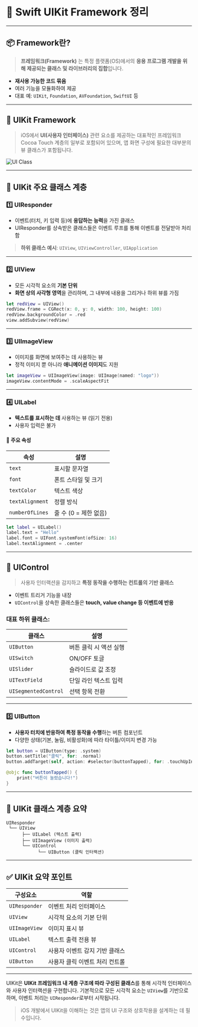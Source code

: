 # 🧱 Swift UIKit Framework 정리

---

## 📦 Framework란?

> **프레임워크(Framework)** 는 특정 플랫폼(OS)에서의 **응용 프로그램 개발을 위해 제공되는 클래스 및 라이브러리의 집합**입니다.

* **재사용 가능한 코드 묶음**
* 여러 기능을 모듈화하여 제공
* 대표 예: `UIKit`, `Foundation`, `AVFoundation`, `SwiftUI` 등

---

## 🎨 UIKit Framework

> iOS에서 **UI(사용자 인터페이스)** 관련 요소를 제공하는 대표적인 프레임워크
> Cocoa Touch 계층의 일부로 포함되어 있으며, 앱 화면 구성에 필요한 대부분의 뷰 클래스가 포함됩니다.

![UI Class](./img/UIClass.png "UI Class 계층")

---

## 🧬 UIKit 주요 클래스 계층

### 1️⃣ UIResponder

* 이벤트(터치, 키 입력 등)에 **응답하는 능력**을 가진 클래스
* UIResponder를 상속받은 클래스들은 이벤트 루프를 통해 이벤트를 전달받아 처리함

> **하위 클래스 예시**: `UIView`, `UIViewController`, `UIApplication`

---

### 2️⃣ UIView

* 모든 시각적 요소의 **기본 단위**
* **화면 상의 사각형 영역**을 관리하며, 그 내부에 내용을 그리거나 하위 뷰를 가짐

```swift
let redView = UIView()
redView.frame = CGRect(x: 0, y: 0, width: 100, height: 100)
redView.backgroundColor = .red
view.addSubview(redView)
```

---

### 3️⃣ UIImageView

* 이미지를 화면에 보여주는 데 사용하는 뷰
* 정적 이미지 뿐 아니라 **애니메이션 이미지**도 지원

```swift
let imageView = UIImageView(image: UIImage(named: "logo"))
imageView.contentMode = .scaleAspectFit
```

---

### 4️⃣ UILabel

* **텍스트를 표시하는 데** 사용하는 뷰 (읽기 전용)
* 사용자 입력은 불가

#### 📌 주요 속성

| 속성              | 설명              |
| --------------- | --------------- |
| `text`          | 표시할 문자열         |
| `font`          | 폰트 스타일 및 크기     |
| `textColor`     | 텍스트 색상          |
| `textAlignment` | 정렬 방식           |
| `numberOfLines` | 줄 수 (0 = 제한 없음) |

```swift
let label = UILabel()
label.text = "Hello"
label.font = UIFont.systemFont(ofSize: 16)
label.textAlignment = .center
```

---

## 🧩 UIControl

> 사용자 인터랙션을 감지하고 **특정 동작을 수행하는 컨트롤의 기반 클래스**

* 이벤트 트리거 기능을 내장
* `UIControl`을 상속한 클래스들은 **touch, value change 등 이벤트에 반응**

### 대표 하위 클래스:

| 클래스                  | 설명            |
| -------------------- | ------------- |
| `UIButton`           | 버튼 클릭 시 액션 실행 |
| `UISwitch`           | ON/OFF 토글     |
| `UISlider`           | 슬라이드로 값 조정    |
| `UITextField`        | 단일 라인 텍스트 입력  |
| `UISegmentedControl` | 선택 항목 전환      |

---

### 5️⃣ UIButton

* **사용자 터치에 반응하여 특정 동작을 수행**하는 버튼 컴포넌트
* 다양한 상태(기본, 눌림, 비활성화)에 따라 타이틀/이미지 변경 가능

```swift
let button = UIButton(type: .system)
button.setTitle("클릭", for: .normal)
button.addTarget(self, action: #selector(buttonTapped), for: .touchUpInside)
```

```swift
@objc func buttonTapped() {
    print("버튼이 눌렸습니다!")
}
```

---

## 📌 UIKit 클래스 계층 요약

```plaintext
UIResponder
 └── UIView
      ├── UILabel (텍스트 출력)
      ├── UIImageView (이미지 출력)
      └── UIControl
            └── UIButton (클릭 인터랙션)
```

---

## ✅ UIKit 요약 포인트

| 구성요소          | 역할                |
| ------------- | ----------------- |
| `UIResponder` | 이벤트 처리 인터페이스      |
| `UIView`      | 시각적 요소의 기본 단위     |
| `UIImageView` | 이미지 표시 뷰          |
| `UILabel`     | 텍스트 출력 전용 뷰       |
| `UIControl`   | 사용자 이벤트 감지 기반 클래스 |
| `UIButton`    | 사용자 클릭 이벤트 처리 컨트롤 |

---

UIKit은 **UIKit 프레임워크 내 계층 구조에 따라 구성된 클래스**를 통해 시각적 인터페이스와 사용자 인터랙션을 구현합니다.
기본적으로 모든 시각적 요소는 `UIView`를 기반으로 하며, 이벤트 처리는 `UIResponder`로부터 시작됩니다.

> iOS 개발에서 UIKit을 이해하는 것은 앱의 UI 구조와 상호작용을 설계하는 데 필수입니다.
